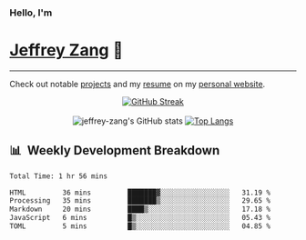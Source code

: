 
### Hello, I'm 
# [Jeffrey Zang](https://www.linkedin.com/in/jeffreyzang/) 🦀

---

Check out notable [projects](https://jeffz.dev/projects) and my [resume](https://jeffz.dev/resume) on my [personal website](https://jeffz.dev/).

<div align = 'center'>

[![GitHub Streak](https://github-readme-streak-stats.herokuapp.com/?user=jeffrey-zang&theme=tokyonight)](https://git.io/streak-stats)
<br></br>
![jeffrey-zang's GitHub stats](https://github-readme-stats.vercel.app/api?username=jeffrey-zang&show_icons=true&theme=tokyonight&hide_rank=true&hide=stars) 
[![Top Langs](https://github-readme-stats.vercel.app/api/top-langs/?username=jeffrey-zang&hide=ShaderLab,HLSL&layout=compact&theme=tokyonight)](https://github.com/anuraghazra/github-readme-stats)

</div>

## 📊 &nbsp;Weekly Development Breakdown
<!--START_SECTION:waka-->

```txt
Total Time: 1 hr 56 mins

HTML         36 mins         ███████▓░░░░░░░░░░░░░░░░░   31.19 %
Processing   35 mins         ███████▒░░░░░░░░░░░░░░░░░   29.65 %
Markdown     20 mins         ████▒░░░░░░░░░░░░░░░░░░░░   17.18 %
JavaScript   6 mins          █▒░░░░░░░░░░░░░░░░░░░░░░░   05.43 %
TOML         5 mins          █▒░░░░░░░░░░░░░░░░░░░░░░░   04.85 %
```

<!--END_SECTION:waka-->

